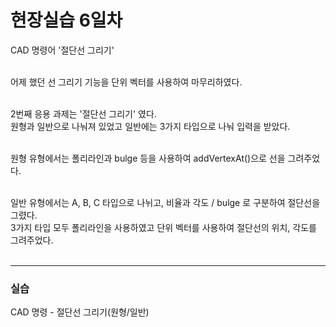 <h1>현장실습 6일차</h1>

CAD 명령어 '절단선 그리기'<br><br>

어제 했던 선 그리기 기능을 단위 벡터를 사용하여 마무리하였다. <br><br>

2번째 응용 과제는 '절단선 그리기' 였다.<br>
원형과 일반으로 나눠져 있었고 일반에는 3가지 타입으로 나눠 입력을 받았다. <br><br>

원형 유형에서는 폴리라인과 bulge 등을 사용하여 addVertexAt()으로 선을 그려주었다. <br><br>

일반 유형에서는 A, B, C 타입으로 나뉘고, 비율과 각도 / bulge 로 구분하여 절단선을 그렸다. <br>
3가지 타입 모두 폴리라인을 사용하였고 단위 벡터를 사용하여 절단선의 위치, 각도를 그려주었다. <br><br>

<hr>
<h3>실습</h3>
CAD 명령 - 절단선 그리기(원형/일반)
